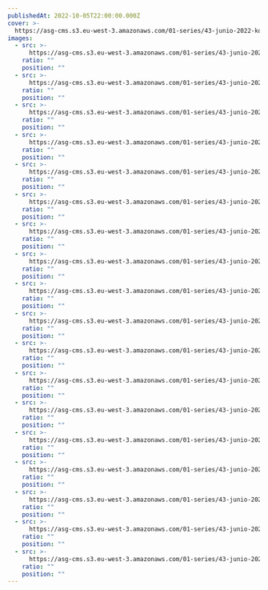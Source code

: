 ```yaml
---
publishedAt: 2022-10-05T22:00:00.000Z
cover: >-
  https://asg-cms.s3.eu-west-3.amazonaws.com/01-series/43-junio-2022-kodak-gold-200/11.webp
images:
  - src: >-
      https://asg-cms.s3.eu-west-3.amazonaws.com/01-series/43-junio-2022-kodak-gold-200/01.webp
    ratio: ""
    position: ""
  - src: >-
      https://asg-cms.s3.eu-west-3.amazonaws.com/01-series/43-junio-2022-kodak-gold-200/02.webp
    ratio: ""
    position: ""
  - src: >-
      https://asg-cms.s3.eu-west-3.amazonaws.com/01-series/43-junio-2022-kodak-gold-200/03.webp
    ratio: ""
    position: ""
  - src: >-
      https://asg-cms.s3.eu-west-3.amazonaws.com/01-series/43-junio-2022-kodak-gold-200/04.webp
    ratio: ""
    position: ""
  - src: >-
      https://asg-cms.s3.eu-west-3.amazonaws.com/01-series/43-junio-2022-kodak-gold-200/05.webp
    ratio: ""
    position: ""
  - src: >-
      https://asg-cms.s3.eu-west-3.amazonaws.com/01-series/43-junio-2022-kodak-gold-200/06.webp
    ratio: ""
    position: ""
  - src: >-
      https://asg-cms.s3.eu-west-3.amazonaws.com/01-series/43-junio-2022-kodak-gold-200/07.webp
    ratio: ""
    position: ""
  - src: >-
      https://asg-cms.s3.eu-west-3.amazonaws.com/01-series/43-junio-2022-kodak-gold-200/08.webp
    ratio: ""
    position: ""
  - src: >-
      https://asg-cms.s3.eu-west-3.amazonaws.com/01-series/43-junio-2022-kodak-gold-200/09.webp
    ratio: ""
    position: ""
  - src: >-
      https://asg-cms.s3.eu-west-3.amazonaws.com/01-series/43-junio-2022-kodak-gold-200/10.webp
    ratio: ""
    position: ""
  - src: >-
      https://asg-cms.s3.eu-west-3.amazonaws.com/01-series/43-junio-2022-kodak-gold-200/11.webp
    ratio: ""
    position: ""
  - src: >-
      https://asg-cms.s3.eu-west-3.amazonaws.com/01-series/43-junio-2022-kodak-gold-200/12.webp
    ratio: ""
    position: ""
  - src: >-
      https://asg-cms.s3.eu-west-3.amazonaws.com/01-series/43-junio-2022-kodak-gold-200/13.webp
    ratio: ""
    position: ""
  - src: >-
      https://asg-cms.s3.eu-west-3.amazonaws.com/01-series/43-junio-2022-kodak-gold-200/14.webp
    ratio: ""
    position: ""
  - src: >-
      https://asg-cms.s3.eu-west-3.amazonaws.com/01-series/43-junio-2022-kodak-gold-200/15.webp
    ratio: ""
    position: ""
  - src: >-
      https://asg-cms.s3.eu-west-3.amazonaws.com/01-series/43-junio-2022-kodak-gold-200/16.webp
    ratio: ""
    position: ""
  - src: >-
      https://asg-cms.s3.eu-west-3.amazonaws.com/01-series/43-junio-2022-kodak-gold-200/17.webp
    ratio: ""
    position: ""
  - src: >-
      https://asg-cms.s3.eu-west-3.amazonaws.com/01-series/43-junio-2022-kodak-gold-200/18.webp
    ratio: ""
    position: ""
---
```

